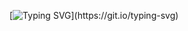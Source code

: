 
[![Typing SVG](https://readme-typing-svg.herokuapp.com?font=Press+Start+2P&size=36&duration=3000&pause=1000&color=f1f6f9&background=FFFFFF00&center=true&vCenter=true&random=false&width=1200&height=60&separator=%3D&lines=print(%22Hello%2C+world!%22)%3Dprintf(%22Hello%2C+world!\n%22);%3Dcout+%3C%3C+%22Hello%2C+world!%22;%3DConsole.Write(%22Hello%2C+world!%22);%3Decho+%22Hello%2C+world!%22)](https://git.io/typing-svg)

<!-- # 🧑🏽‍💻 `about/`

- My name is **Nauman Arif** (Urdu: نعمان عارف)
- I'm a Computer Science Freshman at [Hamdard University](https://www.hamdard.edu.pk/), Karachi.
- Currently reading [*Clean Code: A Handbook of Agile Software Craftsmanship*](https://www.goodreads.com/book/show/3735293-clean-code) by Robert C. Martin.
- *Fun fact*: I play Counter-Strike: Global Offensive (CS:GO)

#### Connect with me:

[![LinkedIn](https://img.shields.io/badge/LinkedIn-%230077B5.svg?&style=flat-square&logo=linkedin&labelColor=0b65c3&logoColor=white&color=0b65c3)](https://linkedin.com/in/naumanaarif)
[![Kaggle](https://img.shields.io/badge/Kaggle-%230077B5.svg?&style=flat-square&logo=kaggle&labelColor=20beff&logoColor=white&color=20beff)](https://www.kaggle.com/naumanaarif)
[![HackerRank](https://img.shields.io/badge/HackerRank-%231877F2.svg?&style=flat-square&logo=hackerrank&color=0c131c)](https://www.hackerrank.com/naumanaarif)
 -->
 
<!-- # `/skills`

### Languages

[![Languages](https://skillicons.dev/icons?i=python,c,cpp,js,html,css,bash,md,regex&theme=dark)](#)

### Frameworks

[![Frameworks](https://skillicons.dev/icons?i=django,fastapi,selenium,flask,bootstrap&theme=dark)](#)

### Tools

[![Tools](https://skillicons.dev/icons?i=git,github,linux,vscode,powershell,mysql,ps&theme=dark)](#)

# `/stats`

<div align=center>

<div style="display: flex; justify-content: space-between;"> -->

<!-- LANGS -->
<!-- <img src="https://github-readme-stats.vercel.app/api/top-langs/?username=naumanaarif&hide=Jupyter%20Notebook&title_color=ffffff&hide_border=true&show_icons=true&theme=github_dark&layout=compact" height="" width="340" style="margin-bottom: 10px"> -->

<!-- STREAK -->
<!-- <img src="https://github-readme-streak-stats.herokuapp.com?user=naumanaarif&theme=github-dark-blue&stroke=384963&hide_border=true&date_format=M%20j%5B%2C%20Y%5D" width="480"> -->

<!-- RANK -->
<!-- <img src="https://github-readme-stats.vercel.app/api?username=naumanaarif&theme=github_dark&show_icons=true&hide_border=true&count_private=true&hide_title=true"> -->

<!-- </div> -->

<!-- CONTRIBUTION GRAPH -->
<!-- <img src="https://activity-graph.herokuapp.com/graph?username=naumanaarif&theme=github-dark&hide_border=true&color=e5e5e5&custom_title=Contributions%20in%20last%2030%20days"> -->

<!-- </div> -->

<!-- ![Views](https://komarev.com/ghpvc/?username=naumanaarif&color=1f6fea&style=for-the-badge&label=Profile+views) -->

